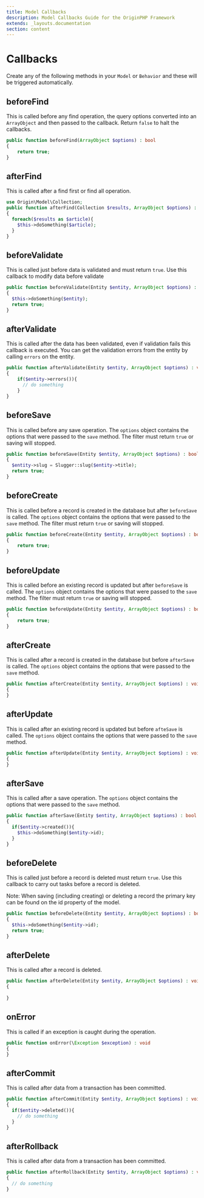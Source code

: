 ```yaml
---
title: Model Callbacks
description: Model Callbacks Guide for the OriginPHP Framework
extends: _layouts.documentation
section: content
---
```

# Callbacks

Create any of the following methods in your `Model` or `Behavior` and these will be triggered automatically.

## beforeFind

This is called before any find operation, the query options converted into an `ArrayObject` and then passed to the 
callback. Return `false` to halt the callbacks.

```php
public function beforeFind(ArrayObject $options) : bool
{
    return true;
}
```

## afterFind

This is called after a find first or find all operation.

```php
use Origin\Model\Collection;
public function afterFind(Collection $results, ArrayObject $options) : void
{
  foreach($results as $article){
    $this->doSomething($article);
  }
}
```

## beforeValidate

This is called just before data is validated and must return `true`. Use this callback to modify data before validate

```php
public function beforeValidate(Entity $entity, ArrayObject $options) : bool
{
  $this->doSomething($entity);
  return true;
}
```

## afterValidate

This is called after the data has been validated, even if validation fails this callback is executed. You can get the validation errors from the entity by calling `errors` on the entity.

```php
public function afterValidate(Entity $entity, ArrayObject $options) : void
{
    if($entity->errors()){
      // do something
    }
}
```


## beforeSave

This is called before any save operation. The `options` object contains the options that were passed to the `save` method. The filter must return `true` or saving will stopped.

```php
public function beforeSave(Entity $entity, ArrayObject $options) : bool
{
  $entity->slug = Slugger::slug($entity->title);
  return true;
}
```

## beforeCreate

This is called before a record is created in the database but after `beforeSave` is called. The `options` object contains the options that were passed to the `save` method. The filter must return `true` or saving will stopped.

```php
public function beforeCreate(Entity $entity, ArrayObject $options) : bool
{
    return true;
}
```

## beforeUpdate

This is called before an existing record is updated but after `beforeSave` is called. The `options` object contains the options that were passed to the `save` method. The filter must return `true` or saving will stopped.

```php
public function beforeUpdate(Entity $entity, ArrayObject $options) : bool
{
    return true;
}
```

## afterCreate

This is called after a record is created in the database but before `afterSave` is called. The `options` object contains the options that were passed to the `save` method.

```php
public function afterCreate(Entity $entity, ArrayObject $options) : void
{
}
```

## afterUpdate

This is called after an existing record is updated but before `afteSave` is called. The `options` object contains the options that were passed to the `save` method.

```php
public function afterUpdate(Entity $entity, ArrayObject $options) : void
{
}
```

## afterSave

This is called after a save operation. The `options` object contains the options that were passed to the `save` method.

```php
public function afterSave(Entity $entity, ArrayObject $options) : bool
{
  if($entity->created()){
    $this->doSomething($entity->id);
  }
}
```

## beforeDelete

This is called just before a record is deleted must return `true`. Use this callback to carry out tasks before a record is deleted.

Note: When saving (including creating) or deleting a record the primary key can be found on the id property of the model.

```php
public function beforeDelete(Entity $entity, ArrayObject $options) : bool
{
  $this->doSomething($entity->id);
  return true;
}
```

## afterDelete

This is called after a record is deleted.

```php
public function afterDelete(Entity $entity, ArrayObject $options) : void
{
    
}
```

## onError

This is called if an exception is caught during the operation.

```php
public function onError(\Exception $exception) : void
{
}
```

## afterCommit

This is called after data from a transaction has been committed.

```php
public function afterCommit(Entity $entity, ArrayObject $options) : void
{
  if($entity->deleted()){
    // do something
  }
}
```

## afterRollback

This is called after data from a transaction has been committed.

```php
public function afterRollback(Entity $entity, ArrayObject $options) : void
{
  // do something
}
```